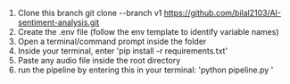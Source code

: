 1. Clone this branch
git clone --branch v1 https://github.com/bilal2103/AI-sentiment-analysis.git
2. Create the .env file (follow the env template to identify variable names)
3. Open a terminal/command prompt inside the folder 
4. Inside your terminal, enter 'pip install -r requirements.txt'
5. Paste any audio file inside the root directory
6. run the pipeline by entering this in your terminal: 'python pipeline.py <name of your audio file>'
